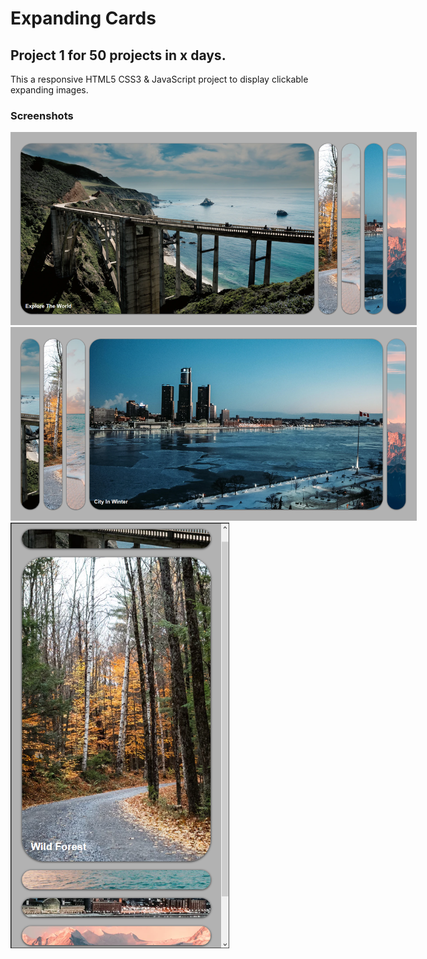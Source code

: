 # Expanding Cards

## Project 1 for 50 projects in x days.

This a responsive HTML5 CSS3 & JavaScript project to display clickable expanding images.

### Screenshots

<img src='./images/screenshot-1.png' alt='screenshot - landscape 1' style='max-width: 650px;'>
<br>
<img src='./images/screenshot-2.png' alt='screenshot - landscape 2' style='max-width: 650px;'>
<br>
<img src='./images/screenshot-3.png' alt='screenshot - small screen' style='max-width: 350px;'>
